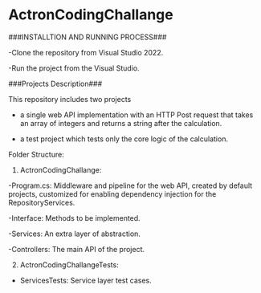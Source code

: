 # ActronCodingChallange
###INSTALLTION AND RUNNING PROCESS###

-Clone the repository from Visual Studio 2022.

-Run the project from the Visual Studio.

###Projects Description###

This repository includes two projects 
- a single web API implementation with an HTTP Post request that takes an array of integers and returns a string after
the calculation.

- a test project which tests only the core logic of the calculation.

Folder Structure:

1. ActronCodingChallange:
   
-Program.cs: Middleware and pipeline for the web API, created by default projects, customized for enabling dependency injection for the RepositoryServices.

-Interface: Methods to be implemented.

-Services: An extra layer of abstraction.

-Controllers: The main API of the project.


2. ActronCodingChallangeTests:
   
- ServicesTests: Service layer test cases.
